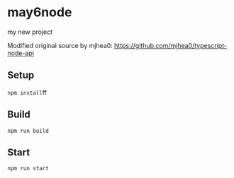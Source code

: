 # may6node

my new project

Modified original source by mjhea0: https://github.com/mjhea0/typescript-node-api

## Setup







































`npm install`ff












## Build







`npm run build`





## Start

`npm run start`



